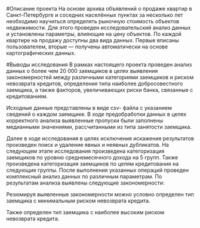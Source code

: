 #Описание проекта
На основе архива объявлений о продаже квартир в Санкт-Петербурге и соседних населённых пунктах за несколько лет необходимо  научиться определять рыночную стоимость объектов недвижимости. 
Для этого проведен исследовательский анализ данных и установлены параметры, влияющие на цену объектов. 
По каждой квартире на продажу доступны два вида данных. Первые вписаны пользователем, вторые — получены автоматически на основе картографических данных. 

#Выводы исследования
В рамках настоящего проекта проведен анализ данных о более чем 20 000 заемщиков в целях выявления закономерностей между различными категориями заемщиков и риском невозврата кредитов, определения типа наиболее добросовестного заемщика, а также факторов, увеличивающих риски банка, связанные с кредитованием.

Исходные данные представлены в виде csv- файла с указанием  сведений о каждом заемщике. В ходе предобработки данных в целях корректного анализа выявленные пропуски были заполнены медианными значениями, рассчитанными из типа занятости заемщика.

Далее в ходе исследования в целях исключения искажения результатов произведен поиск и удаление явных и неявных дубликатов.
На следующем этапе исследования произведена категоризация заемщиков по уровню среднемесячного дохода на 5 групп.
Также произведена категоризация заемщиков по целям кредитования на следующие группы.
После выполнения указанных операций проведен комплексный анализ данных по различным параметрам. По результатам анализа выявлены следующие закономерности:

Резюмируя выявленные закономерности можно условно определен тип заемщика с минимальным риском невозврата кредита.

Также определен тип заемщика с наиболее высоким риском невозврата кредита.
